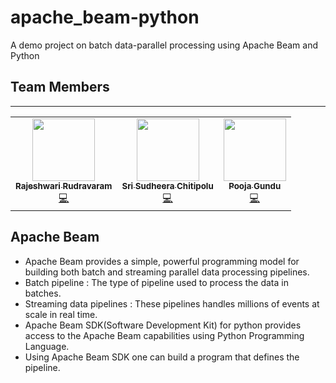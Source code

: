 # apache_beam-python
A demo project on batch data-parallel processing using Apache Beam and Python

## Team Members
-----------------------------------------------------
<table>
  <tr>
    <td align="center"><a href="https://github.com/Rajeshwari-Rudra"><img src="https://avatars.githubusercontent.com/u/60014358?s=400&u=19b829f44dbee95ca692106697ff733c5f71ccee&v=4" width="100px;" alt=""/><br /><sub><b>Rajeshwari Rudravaram</b></sub></a><br /><a href="https://github.com/Rajeshwari-Rudra" title="Code">💻</a></td>
     <td align="center"><a href="https://github.com/sudheera96"><img src="https://avatars.githubusercontent.com/u/22390581?s=460&u=e2a3ccb663ae34048a4c2233bb9a530d2de29a9c&v=4" width="100px;" alt=""/><br /><sub><b>Sri Sudheera Chitipolu</b></sub></a><br /><a href="https://github.com/Rajeshwari-Rudra" title="Code">💻</a></td>
    <td align="center"><a href="https://github.com/GUNDUPOOJA"><img src="https://avatars.githubusercontent.com/u/60015515?s=400&u=a691ffb3d3f0d5b6668835340aa29ca8599d7667&v=4" width="100px;" alt=""/><br /><sub><b>Pooja Gundu</b></sub></a><br /><a href="https://github.com/GUNDUPOOJA" title="Code">💻</a></td>
  </tr>
</table>

## Apache Beam 
- Apache Beam provides a simple, powerful programming model for building both batch and streaming parallel data processing pipelines.
- Batch pipeline : The type of pipeline used to process the data in batches.
- Streaming data pipelines : These pipelines handles millions of events at scale in real time.
- Apache Beam SDK(Software Development Kit) for python provides access to the Apache Beam capabilities using Python Programming Language.
- Using Apache Beam SDK one can build a program that defines the pipeline.
